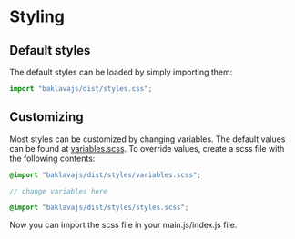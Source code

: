 # Styling

## Default styles
The default styles can be loaded by simply importing them:
```js
import "baklavajs/dist/styles.css";
```

## Customizing
Most styles can be customized by changing variables.
The default values can be found at [variables.scss](../packages/baklavajs-plugin-renderer-vue/src/styles/variables.scss).
To override values, create a scss file with the following contents:
```scss
@import "baklavajs/dist/styles/variables.scss";

// change variables here

@import "baklavajs/dist/styles/styles.scss";
```

Now you can import the scss file in your main.js/index.js file.
